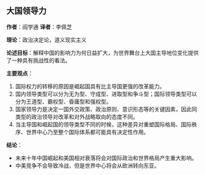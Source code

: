  ## 大国领导力
**作者**：阎学通 **译者**：李佩芝

**理论**：政治决定论，道义现实主义

**论述目标**：解释中国的影响力为何日益扩大，为世界舞台上大国主导地位变化提供了一种具有挑战性的看法。

**主要观点**：
1. 国际权力的转移的原因是崛起国具有比主导国更强的改革能力。
2. 国内领导类型可以分为无为型、守成型、进取型和争斗型；国际领导类型可以分为王道型、霸权型、昏庸型和强权型。
3. 国家领导力是决定一国外交政策、政治原则、意识形态等的关键因素，因此同类型的政治领导对改革和对外战略取向的态度不同。
4. 当主导国和崛起国的领导类型不同的时候，这种差异对重塑国际格局、国际秩序、世界中心乃至整个国际体系都可能具有决定性作用。

**结论**：
* 未来十年中国崛起和美国相对衰落将会对国际政治和世界格局产生重大影响。
* 中美竞争不会导致冷战，但是世界中心将会从欧洲转向东亚。
